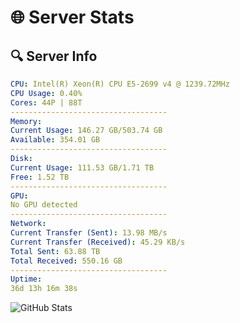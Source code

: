# 🌐 Server Stats
## 🔍 Server Info
```yaml
CPU: Intel(R) Xeon(R) CPU E5-2699 v4 @ 1239.72MHz
CPU Usage: 0.40%
Cores: 44P | 88T
-----------------------------------
Memory:
Current Usage: 146.27 GB/503.74 GB
Available: 354.01 GB
-----------------------------------
Disk:
Current Usage: 111.53 GB/1.71 TB
Free: 1.52 TB
-----------------------------------
GPU:
No GPU detected
-----------------------------------
Network:
Current Transfer (Sent): 13.98 MB/s
Current Transfer (Received): 45.29 KB/s
Total Sent: 63.88 TB
Total Received: 550.16 GB
-----------------------------------
Uptime:
36d 13h 16m 38s
```
![GitHub Stats](https://img.shields.io/badge/Updated-2025-04-13_10:39:27-blue)